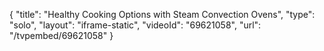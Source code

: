 {
    "title": "Healthy Cooking Options with Steam Convection Ovens",
    "type": "solo",
    "layout": "iframe-static",
    "videoId": "69621058",
    "url": "\/tvpembed\/69621058"
}